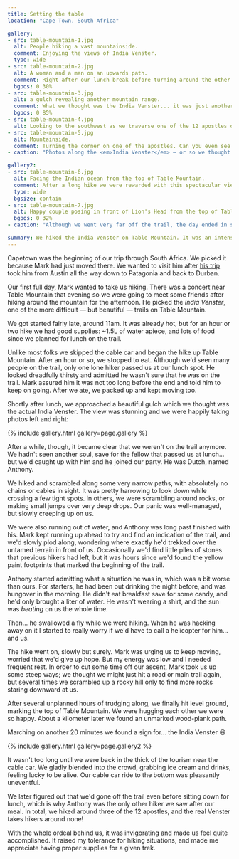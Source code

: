 ```yaml
---
title: Setting the table
location: "Cape Town, South Africa"

gallery:
- src: table-mountain-1.jpg
  alt: People hiking a vast mountainside.
  comment: Enjoying the views of India Venster.
  type: wide
- src: table-mountain-2.jpg
  alt: A woman and a man on an upwards path.
  comment: Right after our lunch break before turning around the other side of Table Mountain.
  bgpos: 0 30%
- src: table-mountain-3.jpg
  alt: a gulch revealing another mountain range.
  comment: What we thought was the India Venster... it was just another gulch.
  bgpos: 0 85%
- src: table-mountain-4.jpg
  alt: Looking to the southwest as we traverse one of the 12 apostles of Table Mountain.
- src: table-mountain-5.jpg
  alt: Mountainside.
  comment: Turning the corner on one of the apostles. Can you even see the others?
- caption: "Photos along the <em>India Venster</em> — or so we thought."

gallery2:
- src: table-mountain-6.jpg
  alt: Facing the Indian ocean from the top of Table Mountain.
  comment: After a long hike we were rewarded with this spectacular view of the Indian Ocean.
  type: wide
  bgsize: contain
- src: table-mountain-7.jpg
  alt: Happy couple posing in front of Lion's Head from the top of Table Mountain.
  bgpos: 0 32%
- caption: "Although we went very far off the trail, the day ended in success. We finished the long day with a beautiful view of Cape Town including <em>Lion's Head</em> mountain and Robben Island."

summary: We hiked the India Venster on Table Mountain. It was an intense, challenging hike because we went off the trail.
---
```


Capetown was the beginning of our trip through South Africa. We picked it because Mark had just moved there. We wanted to visit him after [his trip](http://tunafish.es) took him from Austin all the way down to Patagonia and back to Durban.

Our first full day, Mark wanted to take us hiking. There was a concert near Table Mountain that evening so we were going to meet some friends after hiking around the mountain for the afternoon. He picked the _India Venster_, one of the more difficult — but beautiful — trails on Table Mountain.

We got started fairly late, around 11am. It was already hot, but for an hour or two hike we had good supplies: ~1.5L of water apiece, and lots of food since we planned for lunch on the trail.

Unlike most folks we skipped the cable car and began the hike up Table Mountain. After an hour or so, we stopped to eat. Although we'd seen many people on the trail, only one lone hiker passed us at our lunch spot. He looked dreadfully thirsty and admitted he wasn't sure that he was on the trail. Mark assured him it was not too long before the end and told him to keep on going. After we ate, we packed up and kept moving too.

Shortly after lunch, we approached a beautiful gulch which we thought was the actual India Venster. The view was stunning and we were happily taking photos left and right:

{% include gallery.html gallery=page.gallery %}

After a while, though, it became clear that we weren't on the trail anymore. We hadn't seen another soul, save for the fellow that passed us at lunch... but we'd caught up with him and he joined our party. He was Dutch, named Anthony.

We hiked and scrambled along some very narrow paths, with absolutely no chains or cables in sight. It was pretty harrowing to look down while crossing a few tight spots. In others, we were scrambling around rocks, or making small jumps over very deep drops. Our panic was well-managed, but slowly creeping up on us.

We were also running out of water, and Anthony was long past finished with his. Mark kept running up ahead to try and find an indication of the trail, and we'd slowly plod along, wondering where exactly he'd trekked over the untamed terrain in front of us. Occasionally we'd find little piles of stones that previous hikers had left, but it was hours since we'd found the yellow paint footprints that marked the beginning of the trail.

Anthony started admitting what a situation he was in, which was a bit worse than ours. For starters, he had been out drinking the night before, and was hungover in the morning. He didn't eat breakfast save for some candy, and he'd only brought a liter of water. He wasn't wearing a shirt, and the sun was _beating_ on us the whole time.

Then... he swallowed a fly while we were hiking. When he was hacking away on it I started to really worry if we'd have to call a helicopter for him... and us.

The hike went on, slowly but surely. Mark was urging us to keep moving, worried that we'd give up hope. But my energy was low and I needed frequent rest. In order to cut some time off our ascent, Mark took us up some steep ways; we thought we might just hit a road or main trail again, but several times we scrambled up a rocky hill only to find more rocks staring downward at us.

After several unplanned hours of trudging along, we finally hit level ground, marking the top of Table Mountain. We were hugging each other we were so happy. About a kilometer later we found an unmarked wood-plank path.

Marching on another 20 minutes we found a sign for... the India Venster 😆

{% include gallery.html gallery=page.gallery2 %}

It wasn't too long until we were back in the thick of the tourism near the cable car. We gladly blended into the crowd, grabbing ice cream and drinks, feeling lucky to be alive. Our cable car ride to the bottom was pleasantly uneventful.

We later figured out that we'd gone off the trail even before sitting down for lunch, which is why Anthony was the only other hiker we saw after our meal. In total, we hiked around three of the 12 apostles, and the real Venster takes hikers around none! 

With the whole ordeal behind us, it was invigorating and made us feel quite accomplished. It raised my tolerance for hiking situations, and made me appreciate having proper supplies for a given trek.
